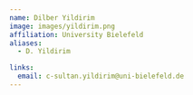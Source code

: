```yaml
---
name: Dilber Yildirim
image: images/yildirim.png
affiliation: University Bielefeld
aliases:
  - D. Yildirim

links:
  email: c-sultan.yildirim@uni-bielefeld.de
---
```



